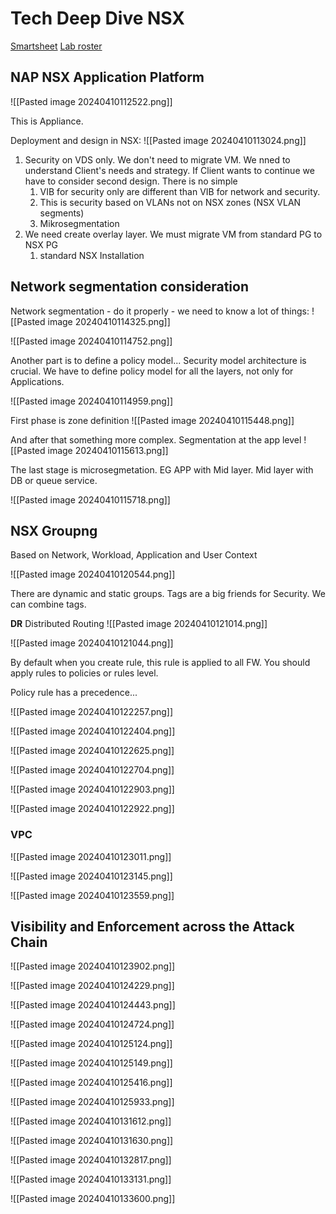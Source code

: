 # Tech Deep Dive NSX 

[Smartsheet](https://app.smartsheet.com/dashboards/Qf34Cfx4Wm63RQ6mjX8fM32X3q95wmrfPVpHF261_)
[Lab roster](https://broadcom.ent.box.com/file/1496517136358?sb=/activity)

## NAP NSX Application Platform
![[Pasted image 20240410112522.png]]

This is Appliance. 

Deployment and design in NSX:
![[Pasted image 20240410113024.png]]

1) Security on VDS only. We don't need to migrate VM. We nned to understand Client's needs and strategy. If Client wants to continue we have to consider second design. There is no simple 
	1) VIB for security only are different than VIB for network and security.
	2) This is security based on VLANs not on NSX zones (NSX VLAN segments)
	3) Mikrosegmentation
2) We need create overlay layer.  We must migrate VM from standard PG to NSX PG
	1) standard NSX Installation

## Network segmentation consideration
Network segmentation - do it properly -  we need to know a lot of things:
![[Pasted image 20240410114325.png]]

![[Pasted image 20240410114752.png]]

Another part is to define a policy model... Security model architecture is crucial. 
We have to define policy model for all the layers, not only for Applications.

![[Pasted image 20240410114959.png]]

First phase is zone definition
![[Pasted image 20240410115448.png]]

And after that something more complex. Segmentation at the app level
![[Pasted image 20240410115613.png]]

The last stage is microsegmetation. EG APP with Mid layer. Mid layer with DB or queue service.

![[Pasted image 20240410115718.png]]

## NSX Groupng
Based on Network, Workload, Application and User Context

![[Pasted image 20240410120544.png]]

There are dynamic and static groups. Tags are a big friends for Security.
We can combine tags. 

**DR** Distributed Routing
![[Pasted image 20240410121014.png]]


![[Pasted image 20240410121044.png]]

By default when you create rule, this rule is applied to all FW.
You should apply rules to policies or rules level.

Policy rule has a precedence... 


![[Pasted image 20240410122257.png]]

![[Pasted image 20240410122404.png]]

![[Pasted image 20240410122625.png]]

![[Pasted image 20240410122704.png]]

![[Pasted image 20240410122903.png]]

![[Pasted image 20240410122922.png]]

### VPC

![[Pasted image 20240410123011.png]]

![[Pasted image 20240410123145.png]]

![[Pasted image 20240410123559.png]]

## Visibility and Enforcement across the Attack Chain
![[Pasted image 20240410123902.png]]

![[Pasted image 20240410124229.png]]

![[Pasted image 20240410124443.png]]

![[Pasted image 20240410124724.png]]


![[Pasted image 20240410125124.png]]

![[Pasted image 20240410125149.png]]

![[Pasted image 20240410125416.png]]

![[Pasted image 20240410125933.png]]

![[Pasted image 20240410131612.png]]

![[Pasted image 20240410131630.png]]

![[Pasted image 20240410132817.png]]

![[Pasted image 20240410133131.png]]


![[Pasted image 20240410133600.png]]










